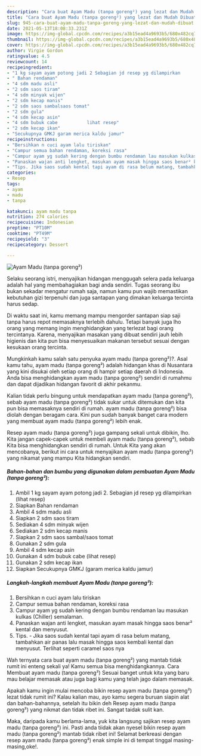 ```yaml
---
description: "Cara buat Ayam Madu (tanpa goreng²) yang lezat dan Mudah Dibuat"
title: "Cara buat Ayam Madu (tanpa goreng²) yang lezat dan Mudah Dibuat"
slug: 945-cara-buat-ayam-madu-tanpa-goreng-yang-lezat-dan-mudah-dibuat
date: 2021-05-13T18:08:33.231Z
image: https://img-global.cpcdn.com/recipes/a3b15ead4a9693b5/680x482cq70/ayam-madu-tanpa-goreng-foto-resep-utama.jpg
thumbnail: https://img-global.cpcdn.com/recipes/a3b15ead4a9693b5/680x482cq70/ayam-madu-tanpa-goreng-foto-resep-utama.jpg
cover: https://img-global.cpcdn.com/recipes/a3b15ead4a9693b5/680x482cq70/ayam-madu-tanpa-goreng-foto-resep-utama.jpg
author: Virgie Gordon
ratingvalue: 4.5
reviewcount: 14
recipeingredient:
- "1 kg sayam ayam potong jadi 2 Sebagian jd resep yg dilampirkan           lihat resep"
- " Bahan rendaman"
- "4 sdm madu asli"
- "2 sdm saos tiram"
- "4 sdm minyak wijen"
- "2 sdm kecap manis"
- "2 sdm saos sambalsaos tomat"
- "2 sdm gula"
- "4 sdm kecap asin"
- "4 sdm bubuk cabe           lihat resep"
- "2 sdm kecap ikan"
- "Secukupnya GMKJ garam merica kaldu jamur"
recipeinstructions:
- "Bersihkan n cuci ayam lalu tiriskan"
- "Campur semua bahan rendaman, koreksi rasa"
- "Campur ayam yg sudah kering dengan bumbu rendaman lau masukan kulkas (Chiller) semalaman."
- "Panaskan wajan anti lengket, masukan ayam masak hingga saos benar² kental dan menyusut."
- "Tips. Jika saos sudah kental tapi ayam di rasa belum matang, tambahkan air panas lalu masak hingga saos kembali kental dan menyusut. Terlihat seperti caramel saos nya"
categories:
- Resep
tags:
- ayam
- madu
- tanpa

katakunci: ayam madu tanpa 
nutrition: 274 calories
recipecuisine: Indonesian
preptime: "PT10M"
cooktime: "PT49M"
recipeyield: "3"
recipecategory: Dessert

---
```



![Ayam Madu (tanpa goreng²)](https://img-global.cpcdn.com/recipes/a3b15ead4a9693b5/680x482cq70/ayam-madu-tanpa-goreng-foto-resep-utama.jpg)

Selaku seorang istri, menyajikan hidangan menggugah selera pada keluarga adalah hal yang membahagiakan bagi anda sendiri. Tugas seorang ibu bukan sekadar mengatur rumah saja, namun kamu pun wajib memastikan kebutuhan gizi terpenuhi dan juga santapan yang dimakan keluarga tercinta harus sedap.

Di waktu  saat ini, kamu memang mampu mengorder santapan siap saji tanpa harus repot memasaknya terlebih dahulu. Tetapi banyak juga lho orang yang memang ingin menghidangkan yang terlezat bagi orang tercintanya. Karena, menyajikan masakan yang dibuat sendiri jauh lebih higienis dan kita pun bisa menyesuaikan makanan tersebut sesuai dengan kesukaan orang tercinta. 



Mungkinkah kamu salah satu penyuka ayam madu (tanpa goreng²)?. Asal kamu tahu, ayam madu (tanpa goreng²) adalah hidangan khas di Nusantara yang kini disukai oleh setiap orang di hampir setiap daerah di Indonesia. Anda bisa menghidangkan ayam madu (tanpa goreng²) sendiri di rumahmu dan dapat dijadikan hidangan favorit di akhir pekanmu.

Kalian tidak perlu bingung untuk mendapatkan ayam madu (tanpa goreng²), sebab ayam madu (tanpa goreng²) tidak sukar untuk ditemukan dan kita pun bisa memasaknya sendiri di rumah. ayam madu (tanpa goreng²) bisa diolah dengan beragam cara. Kini pun sudah banyak banget cara modern yang membuat ayam madu (tanpa goreng²) lebih enak.

Resep ayam madu (tanpa goreng²) juga gampang sekali untuk dibikin, lho. Kita jangan capek-capek untuk membeli ayam madu (tanpa goreng²), sebab Kita bisa menghidangkan sendiri di rumah. Untuk Kita yang akan mencobanya, berikut ini cara untuk menyajikan ayam madu (tanpa goreng²) yang nikamat yang mampu Kita hidangkan sendiri.

<!--inarticleads1-->

##### Bahan-bahan dan bumbu yang digunakan dalam pembuatan Ayam Madu (tanpa goreng²):

1. Ambil 1 kg sayam ayam potong jadi 2. Sebagian jd resep yg dilampirkan           (lihat resep)
1. Siapkan  Bahan rendaman
1. Ambil 4 sdm madu asli
1. Siapkan 2 sdm saos tiram
1. Sediakan 4 sdm minyak wijen
1. Sediakan 2 sdm kecap manis
1. Siapkan 2 sdm saos sambal/saos tomat
1. Gunakan 2 sdm gula
1. Ambil 4 sdm kecap asin
1. Gunakan 4 sdm bubuk cabe           (lihat resep)
1. Gunakan 2 sdm kecap ikan
1. Siapkan Secukupnya GMKJ (garam merica kaldu jamur)




<!--inarticleads2-->

##### Langkah-langkah membuat Ayam Madu (tanpa goreng²):

1. Bersihkan n cuci ayam lalu tiriskan
1. Campur semua bahan rendaman, koreksi rasa
1. Campur ayam yg sudah kering dengan bumbu rendaman lau masukan kulkas (Chiller) semalaman.
1. Panaskan wajan anti lengket, masukan ayam masak hingga saos benar² kental dan menyusut.
1. Tips. - Jika saos sudah kental tapi ayam di rasa belum matang, tambahkan air panas lalu masak hingga saos kembali kental dan menyusut. Terlihat seperti caramel saos nya




Wah ternyata cara buat ayam madu (tanpa goreng²) yang mantab tidak rumit ini enteng sekali ya! Kamu semua bisa menghidangkannya. Cara Membuat ayam madu (tanpa goreng²) Sesuai banget untuk kita yang baru mau belajar memasak atau juga bagi kamu yang telah jago dalam memasak.

Apakah kamu ingin mulai mencoba bikin resep ayam madu (tanpa goreng²) lezat tidak rumit ini? Kalau kalian mau, ayo kamu segera buruan siapin alat dan bahan-bahannya, setelah itu bikin deh Resep ayam madu (tanpa goreng²) yang nikmat dan tidak ribet ini. Sangat taidak sulit kan. 

Maka, daripada kamu berlama-lama, yuk kita langsung sajikan resep ayam madu (tanpa goreng²) ini. Pasti anda tiidak akan nyesel bikin resep ayam madu (tanpa goreng²) mantab tidak ribet ini! Selamat berkreasi dengan resep ayam madu (tanpa goreng²) enak simple ini di tempat tinggal masing-masing,oke!.

